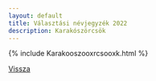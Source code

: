 ```yaml
---
layout: default
title: Választási névjegyzék 2022
description: Karakószörcsök
---
```


{% include Karakooszooxrcsooxk.html %}

[Vissza](./)